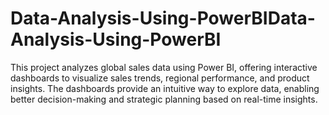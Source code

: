 # Data-Analysis-Using-PowerBIData-Analysis-Using-PowerBI
This project analyzes global sales data using Power BI, offering interactive dashboards to visualize sales trends, regional performance, and product insights. The dashboards provide an intuitive way to explore data, enabling better decision-making and strategic planning based on real-time insights.
